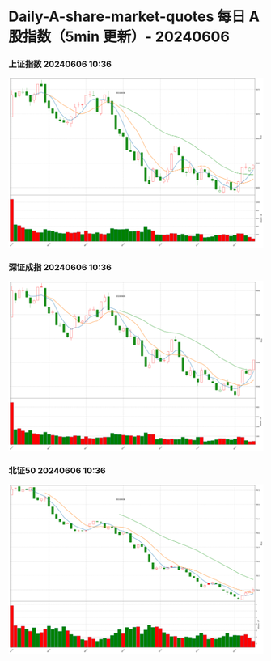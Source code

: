 
# Daily-A-share-market-quotes 每日 A 股指数（5min 更新）- 20240606

### 上证指数 20240606 10:36
![](./fig/2024/6/20240606-sh000001.png)

### 深证成指 20240606 10:36
![](./fig/2024/6/20240606-sz399001.png)

### 北证50 20240606 10:36
![](./fig/2024/6/20240606-bj899050.png)
